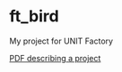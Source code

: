 # ft_bird
My project for UNIT Factory

[PDF describing a project](https://drive.google.com/open?id=1eU-MPSz2Gl_EFTFWWS7treuuoyk-9i90)
